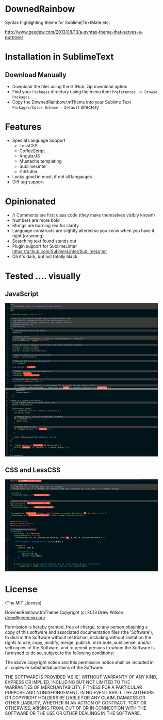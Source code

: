 # DownedRainbow
Syntax highlighting theme for Sublime|TextMate etc.

http://www.geedew.com/2013/08/13/a-syntax-theme-that-serves-a-purpose/

# Installation in SublimeText

## Download Manually

* Download the files using the GitHub .zip download option
* Find your `Packages` directory using the menu item  `Preferences -> Browse Packages...`
* Copy the DownedRainbow.tmTheme into your Sublime Text `Packages/Color Scheme - Default` directory

# Features
 - Special Language Support
 	- LessCSS 
 	- CoffeeScript
 	- AngularJS
 	- Mustache templating
 	- SublimeLinter
 	- GitGutter
 - Looks good in most, if not all langauges
 - Diff tag support

# Opinionated
 - // Comments are first class code (they make themselves visibly known)
 - Numbers are more bold
 - Strings are burning red for clarity
 - Language constructs are slightly altered so you know when you have it right (or wrong)
 - Searching text found stands out
 - Plugin support for SublimeLinter <https://github.com/SublimeLinter/SublimeLinter>
 - Oh it's dark, but not totally black

# Tested .... visually

## JavaScript
![JavaScripts](/tests/gfx/language-syntax-test-js-no1.png "Part 1 of 2")
![JavaScripts](/tests/gfx/language-syntax-test-js-no2.png "Part 2 of 2")

## CSS and LessCSS
![CSS and Less](/tests/gfx/language-syntax-test-less-no1.png "Part 1 of 1")


# License

(The MIT License)

DownedRainbow.tmTheme
Copyright (c) 2013 Drew Wilson <drew@geedew.com>

Permission is hereby granted, free of charge, to any person obtaining
a copy of this software and associated documentation files (the
'Software'), to deal in the Software without restriction, including
without limitation the rights to use, copy, modify, merge, publish,
distribute, sublicense, and/or sell copies of the Software, and to
permit persons to whom the Software is furnished to do so, subject to
the following conditions:

The above copyright notice and this permission notice shall be
included in all copies or substantial portions of the Software.

THE SOFTWARE IS PROVIDED 'AS IS', WITHOUT WARRANTY OF ANY KIND,
EXPRESS OR IMPLIED, INCLUDING BUT NOT LIMITED TO THE WARRANTIES OF
MERCHANTABILITY, FITNESS FOR A PARTICULAR PURPOSE AND NONINFRINGEMENT.
IN NO EVENT SHALL THE AUTHORS OR COPYRIGHT HOLDERS BE LIABLE FOR ANY
CLAIM, DAMAGES OR OTHER LIABILITY, WHETHER IN AN ACTION OF CONTRACT,
TORT OR OTHERWISE, ARISING FROM, OUT OF OR IN CONNECTION WITH THE
SOFTWARE OR THE USE OR OTHER DEALINGS IN THE SOFTWARE.